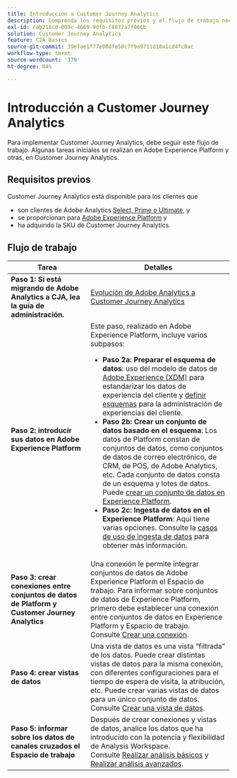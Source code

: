 ```yaml
---
title: Introducción a Customer Journey Analytics
description: Comprenda los requisitos previos y el flujo de trabajo necesarios para implementar Customer Journey Analytics.
exl-id: cab218c0-009c-4669-9dfb-f8872a7f066b
solution: Customer Journey Analytics
feature: CJA Basics
source-git-commit: 39e7ae1f77e00dfe58c7f9e9711d18a1cd4fc0ac
workflow-type: tm+mt
source-wordcount: '379'
ht-degree: 84%

---
```


# Introducción a Customer Journey Analytics

Para implementar Customer Journey Analytics, debe seguir este flujo de trabajo. Algunas tareas iniciales se realizan en Adobe Experience Platform y otras, en Customer Journey Analytics.

## Requisitos previos

Customer Journey Analytics está disponible para los clientes que

* son clientes de Adobe Analytics [Select, Prime o Ultimate](https://www.adobe.com/es/analytics/compare-adobe-analytics-packages.html), y
* se proporcionan para [Adobe Experience Platform](https://www.adobe.com/es/experience-platform.html) y
* ha adquirido la SKU de Customer Journey Analytics.

## Flujo de trabajo

| Tarea | Detalles |
| --- | --- |
| **Paso 1: Si está migrando de Adobe Analytics a CJA, lea la guía de administración.** | [Evolución de Adobe Analytics a Customer Journey Analytics](/help/getting-started/aa-to-cja.md) |
| **Paso 2: introducir sus datos en Adobe Experience Platform** | Este paso, realizado en Adobe Experience Platform, incluye varios subpasos:<ul><li>**Paso 2a: Preparar el esquema de datos**: uso del modelo de datos de [Adobe Experience (XDM)](https://experienceleague.adobe.com/docs/experience-platform/xdm/home.html?lang=es) para estandarizar los datos de experiencia del cliente y [definir esquemas](https://experienceleague.adobe.com/docs/experience-platform/xdm/tutorials/create-schema-ui.html?lang=es) para la administración de experiencias del cliente.</li><li>**Paso 2b: Crear un conjunto de datos basado en el esquema**: Los datos de Platform constan de conjuntos de datos, como conjuntos de datos de correo electrónico, de CRM, de POS, de Adobe Analytics, etc. Cada conjunto de datos consta de un esquema y lotes de datos. Puede [crear un conjunto de datos en Experience Platform](https://experienceleague.adobe.com/docs/platform-learn/getting-started-for-data-architects-and-data-engineers/create-datasets.html).</li><li>**Paso 2c: Ingesta de datos en el Experience Platform**: Aquí tiene varias opciones. Consulte la [casos de uso de ingesta de datos](/help/use-cases/data-ingestion.md) para obtener más información. |
| **Paso 3: crear conexiones entre conjuntos de datos de Platform y Customer Journey Analytics** | Una conexión le permite integrar conjuntos de datos de Adobe Experience Platform el Espacio de trabajo. Para informar sobre conjuntos de datos de Experience Platform, primero debe establecer una conexión entre conjuntos de datos en Experience Platform y Espacio de trabajo.<br>Consulte [Crear una conexión](/help/connections/create-connection.md). |
| **Paso 4: crear vistas de datos** | Una vista de datos es una vista “filtrada” de los datos. Puede crear distintas vistas de datos para la misma conexión, con diferentes configuraciones para el tiempo de espera de visita, la atribución, etc. Puede crear varias vistas de datos para un único conjunto de datos.<br>Consulte [Crear una vista de datos](/help/data-views/create-dataview.md). |
| **Paso 5: informar sobre los datos de canales cruzados el Espacio de trabajo** | Después de crear conexiones y vistas de datos, analice los datos que ha introducido con la potencia y flexibilidad de Analysis Workspace.<br>Consulte [Realizar análisis básicos](/help/analysis-workspace/perform-basic-analysis.md) y [Realizar análisis avanzados](/help/analysis-workspace/perform-adv-analysis.md). |
